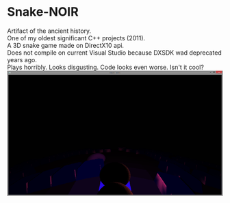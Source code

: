 # Snake-NOIR
Artifact of the ancient history.<br/>
One of my oldest significant C++ projects (2011).<br/>
A 3D snake game made on DirectX10 api.<br/>
Does not compile on current Visual Studio because DXSDK wad deprecated years ago.<br/>
Plays horribly. Looks disgusting. Code looks even worse. Isn't it cool?<br/>
![Screenshot](SNEK.png)